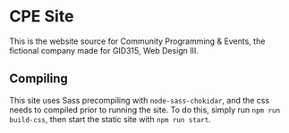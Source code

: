 # CPE Site

This is the website source for Community Programming & Events, the fictional company made for GID315, Web Design III.

## Compiling

This site uses Sass precompiling with `node-sass-chokidar`, and the css needs to compiled prior to running the site.
To do this, simply run `npm run build-css`, then start the static site with `npm run start`.
